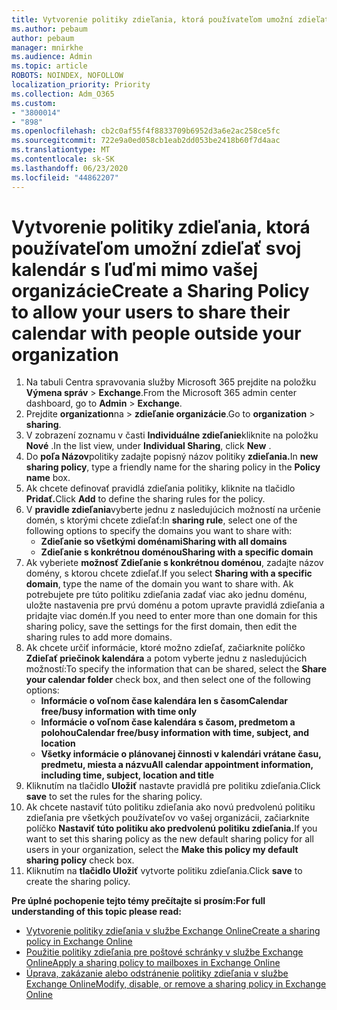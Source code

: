 ```yaml
---
title: Vytvorenie politiky zdieľania, ktorá používateľom umožní zdieľať svoj kalendár s ľuďmi mimo vašej organizácie
ms.author: pebaum
author: pebaum
manager: mnirkhe
ms.audience: Admin
ms.topic: article
ROBOTS: NOINDEX, NOFOLLOW
localization_priority: Priority
ms.collection: Adm_O365
ms.custom:
- "3800014"
- "898"
ms.openlocfilehash: cb2c0af55f4f8833709b6952d3a6e2ac258ce5fc
ms.sourcegitcommit: 722e9a0ed058cb1eab2dd053be2418b60f7d4aac
ms.translationtype: MT
ms.contentlocale: sk-SK
ms.lasthandoff: 06/23/2020
ms.locfileid: "44862207"
---
```

# <a name="create-a-sharing-policy-to-allow-your-users-to-share-their-calendar-with-people-outside-your-organization"></a><span data-ttu-id="67459-102">Vytvorenie politiky zdieľania, ktorá používateľom umožní zdieľať svoj kalendár s ľuďmi mimo vašej organizácie</span><span class="sxs-lookup"><span data-stu-id="67459-102">Create a Sharing Policy to allow your users to share their calendar with people outside your organization</span></span>

1. <span data-ttu-id="67459-103">Na tabuli Centra spravovania služby Microsoft 365 prejdite na položku **Výmena správ**  >  **Exchange**.</span><span class="sxs-lookup"><span data-stu-id="67459-103">From the Microsoft 365 admin center dashboard, go to **Admin** > **Exchange**.</span></span>
2. <span data-ttu-id="67459-104">Prejdite **organization**na  >  **zdieľanie organizácie**.</span><span class="sxs-lookup"><span data-stu-id="67459-104">Go to **organization** > **sharing**.</span></span>
3. <span data-ttu-id="67459-105">V zobrazení zoznamu v časti **Individuálne zdieľanie**kliknite na položku **Nové** .</span><span class="sxs-lookup"><span data-stu-id="67459-105">In the list view, under **Individual Sharing**, click **New** .</span></span>
4. <span data-ttu-id="67459-106">Do **poľa Názov**politiky zadajte popisný názov politiky **zdieľania.**</span><span class="sxs-lookup"><span data-stu-id="67459-106">In **new sharing policy**, type a friendly name for the sharing policy in the **Policy name** box.</span></span>
5. <span data-ttu-id="67459-107">Ak chcete definovať pravidlá zdieľania politiky, kliknite na tlačidlo **Pridať.**</span><span class="sxs-lookup"><span data-stu-id="67459-107">Click **Add**  to define the sharing rules for the policy.</span></span>
6. <span data-ttu-id="67459-108">V **pravidle zdieľania**vyberte jednu z nasledujúcich možností na určenie domén, s ktorými chcete zdieľať:</span><span class="sxs-lookup"><span data-stu-id="67459-108">In **sharing rule**, select one of the following options to specify the domains you want to share with:</span></span>
    - <span data-ttu-id="67459-109">**Zdieľanie so všetkými doménami**</span><span class="sxs-lookup"><span data-stu-id="67459-109">**Sharing with all domains**</span></span>
    - <span data-ttu-id="67459-110">**Zdieľanie s konkrétnou doménou**</span><span class="sxs-lookup"><span data-stu-id="67459-110">**Sharing with a specific domain**</span></span>
8. <span data-ttu-id="67459-111">Ak vyberiete **možnosť Zdieľanie s konkrétnou doménou**, zadajte názov domény, s ktorou chcete zdieľať.</span><span class="sxs-lookup"><span data-stu-id="67459-111">If you select **Sharing with a specific domain**, type the name of the domain you want to share with.</span></span> <span data-ttu-id="67459-112">Ak potrebujete pre túto politiku zdieľania zadať viac ako jednu doménu, uložte nastavenia pre prvú doménu a potom upravte pravidlá zdieľania a pridajte viac domén.</span><span class="sxs-lookup"><span data-stu-id="67459-112">If you need to enter more than one domain for this sharing policy, save the settings for the first domain, then edit the sharing rules to add more domains.</span></span>
9. <span data-ttu-id="67459-113">Ak chcete určiť informácie, ktoré možno zdieľať, začiarknite políčko **Zdieľať priečinok kalendára** a potom vyberte jednu z nasledujúcich možností:</span><span class="sxs-lookup"><span data-stu-id="67459-113">To specify the information that can be shared, select the **Share your calendar folder** check box, and then select one of the following options:</span></span>
    - <span data-ttu-id="67459-114">**Informácie o voľnom čase kalendára len s časom**</span><span class="sxs-lookup"><span data-stu-id="67459-114">**Calendar free/busy information with time only**</span></span>
    - <span data-ttu-id="67459-115">**Informácie o voľnom čase kalendára s časom, predmetom a polohou**</span><span class="sxs-lookup"><span data-stu-id="67459-115">**Calendar free/busy information with time, subject, and location**</span></span>
    - <span data-ttu-id="67459-116">**Všetky informácie o plánovanej činnosti v kalendári vrátane času, predmetu, miesta a názvu**</span><span class="sxs-lookup"><span data-stu-id="67459-116">**All calendar appointment information, including time, subject, location and title**</span></span>
11. <span data-ttu-id="67459-117">Kliknutím na tlačidlo **Uložiť** nastavte pravidlá pre politiku zdieľania.</span><span class="sxs-lookup"><span data-stu-id="67459-117">Click **save** to set the rules for the sharing policy.</span></span>
12. <span data-ttu-id="67459-118">Ak chcete nastaviť túto politiku zdieľania ako novú predvolenú politiku zdieľania pre všetkých používateľov vo vašej organizácii, začiarknite políčko **Nastaviť túto politiku ako predvolenú politiku zdieľania.**</span><span class="sxs-lookup"><span data-stu-id="67459-118">If you want to set this sharing policy as the new default sharing policy for all users in your organization, select the **Make this policy my default sharing policy** check box.</span></span>
13. <span data-ttu-id="67459-119">Kliknutím na **tlačidlo Uložiť** vytvorte politiku zdieľania.</span><span class="sxs-lookup"><span data-stu-id="67459-119">Click **save** to create the sharing policy.</span></span>  

<span data-ttu-id="67459-120">**Pre úplné pochopenie tejto témy prečítajte si prosím:**</span><span class="sxs-lookup"><span data-stu-id="67459-120">**For full understanding of this topic please read:**</span></span>

- [<span data-ttu-id="67459-121">Vytvorenie politiky zdieľania v službe Exchange Online</span><span class="sxs-lookup"><span data-stu-id="67459-121">Create a sharing policy in Exchange Online</span></span>](https://docs.microsoft.com/exchange/sharing/sharing-policies/create-a-sharing-policy)
- [<span data-ttu-id="67459-122">Použitie politiky zdieľania pre poštové schránky v službe Exchange Online</span><span class="sxs-lookup"><span data-stu-id="67459-122">Apply a sharing policy to mailboxes in Exchange Online</span></span>](https://docs.microsoft.com/exchange/sharing/sharing-policies/apply-a-sharing-policy)
- [<span data-ttu-id="67459-123">Úprava, zakázanie alebo odstránenie politiky zdieľania v službe Exchange Online</span><span class="sxs-lookup"><span data-stu-id="67459-123">Modify, disable, or remove a sharing policy in Exchange Online</span></span>](https://docs.microsoft.com/exchange/sharing/sharing-policies/modify-a-sharing-policy)